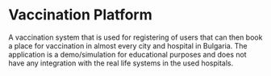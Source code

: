 # Vaccination Platform
A vaccination system that is used for registering of users that can then book a place for vaccination in almost every city and hospital in Bulgaria.
The application is a demo/simulation for educational purposes and does not have any integration with the real life systems in the used hospitals.
